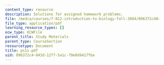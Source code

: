 ```yaml
---
content_type: resource
description: Solutions for assigned homework problems.
file: /media/courses/7-012-introduction-to-biology-fall-2004/096372c4043d12f75a1c79e0d9417fba_ps1s.pdf
file_type: application/pdf
learning_resource_types: []
ocw_type: OCWFile
parent_title: Study Materials
parent_type: CourseSection
resourcetype: Document
title: ps1s.pdf
uid: 096372c4-043d-12f7-5a1c-79e0d9417fba
---
```

